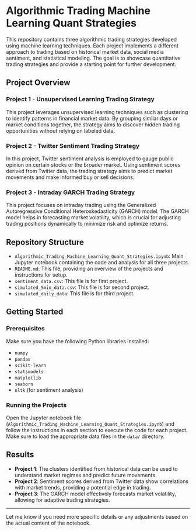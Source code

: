 
# Algorithmic Trading Machine Learning Quant Strategies

This repository contains three algorithmic trading strategies developed using machine learning techniques. Each project implements a different approach to trading based on historical market data, social media sentiment, and statistical modeling. The goal is to showcase quantitative trading strategies and provide a starting point for further development.

## Project Overview

### Project 1 - Unsupervised Learning Trading Strategy
This project leverages unsupervised learning techniques such as clustering to identify patterns in financial market data. By grouping similar days or market conditions together, the strategy aims to discover hidden trading opportunities without relying on labeled data.

### Project 2 - Twitter Sentiment Trading Strategy
In this project, Twitter sentiment analysis is employed to gauge public opinion on certain stocks or the broader market. Using sentiment scores derived from Twitter data, the trading strategy aims to predict market movements and make informed buy or sell decisions.

### Project 3 - Intraday GARCH Trading Strategy
This project focuses on intraday trading using the Generalized Autoregressive Conditional Heteroskedasticity (GARCH) model. The GARCH model helps in forecasting market volatility, which is crucial for adjusting trading positions dynamically to minimize risk and optimize returns.

## Repository Structure

- `Algorithmic_Trading_Machine_Learning_Quant_Strategies.ipynb`: Main Jupyter notebook containing the code and analysis for all three projects.
- `README.md`: This file, providing an overview of the projects and instructions for setup.
- `sentiment_data.csv`: This file is for first project.
- `simulated_5min_data.csv`: This file is for second project.
- `simulated_daily_data`: This file is for third project.

## Getting Started

### Prerequisites

Make sure you have the following Python libraries installed:

- `numpy`
- `pandas`
- `scikit-learn`
- `statsmodels`
- `matplotlib`
- `seaborn`
- `nltk` (for sentiment analysis)



### Running the Projects

Open the Jupyter notebook file (`Algorithmic_Trading_Machine_Learning_Quant_Strategies.ipynb`) and follow the instructions in each section to execute the code for each project. Make sure to load the appropriate data files in the `data/` directory.

## Results

- **Project 1**: The clusters identified from historical data can be used to understand market regimes and predict future movements.
- **Project 2**: Sentiment scores derived from Twitter data show correlations with market trends, providing a potential edge in trading.
- **Project 3**: The GARCH model effectively forecasts market volatility, allowing for adaptive trading strategies.

---

Let me know if you need more specific details or any adjustments based on the actual content of the notebook.
